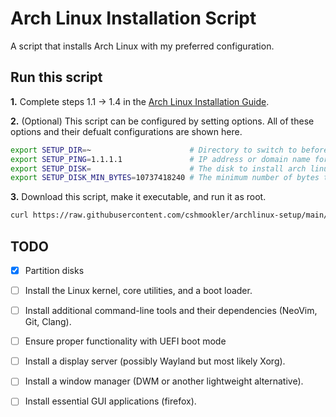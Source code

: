 # **Arch Linux Installation Script**

A script that installs Arch Linux with my preferred configuration.

## **Run this script**

**1.** Complete steps 1.1 -> 1.4 in the [Arch Linux Installation Guide](https://wiki.archlinux.org/title/installation_guide).

**2.** (Optional) This script can be configured by setting options. All of these options and their defualt configurations are shown here.

```bash
export SETUP_DIR=~                      # Directory to switch to before doing anything else
export SETUP_PING=1.1.1.1               # IP address or domain name for testing network connectivity
export SETUP_DISK=                      # The disk to install arch linux on (unset by default, an unmounted disk is automatically selected)
export SETUP_DISK_MIN_BYTES=10737418240 # The minimum number of bytes that a disk must have to be automatically selected for installation (default 10 GiB)
```

**3.** Download this script, make it executable, and run it as root.

```bash
curl https://raw.githubusercontent.com/cshmookler/archlinux-setup/main/setup.sh >setup.sh && chmod +x setup.sh && ./setup.sh
```

## **TODO**

- [X] Partition disks
- [ ] Install the Linux kernel, core utilities, and a boot loader.
- [ ] Install additional command-line tools and their dependencies (NeoVim, Git, Clang).
- [ ] Ensure proper functionality with UEFI boot mode
- [ ] Install a display server (possibly Wayland but most likely Xorg).
- [ ] Install a window manager (DWM or another lightweight alternative).
- [ ] Install essential GUI applications (firefox).


